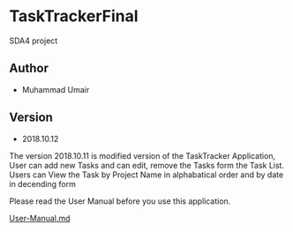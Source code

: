 # TaskTrackerFinal

SDA4 project

## Author 
* Muhammad Umair 

## Version 

* 2018.10.12

The version 2018.10.11 is modified version of the TaskTracker Application, User can add new Tasks and can edit, remove the Tasks form the Task List. Users can View the Task by Project Name in alphabatical order and by date in decending form

Please read the User Manual before you use this application.

[User-Manual.md](/src/moh/User-Manual.md)
